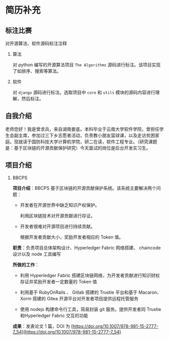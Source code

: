 # 简历补充

## 标注比赛

对开源算法、软件源码标注注释

1. 算法

    对 python 编写的开源算法项目 `The Algorithms` 源码进行标注。该项目实现了如排序、搜索等算法。

2. 软件

    对 `django` 源码进行标注。选取项目中 `core` 和 `utils` 模块的源码内容进行理解，然后标注。

## 自我介绍

老师您好！我是曾求兵，来自湖南娄底。本科毕业于云南大学软件学院，曾担任学生会副主席，参加过三下乡志愿者活动，负责教小朋友篮球课，以及走访贫困家庭。现就读于国防科技大学计算机学院，研二在读，软件工程专业。（研究课题是：基于区块链的开源贡献保护研究）今天面试的岗位是后台开发实习生。

## 项目介绍

1. BBCPS

    **项目介绍**：BBCPS 基于区块链的开源贡献保护系统。该系统主要解决两个问题：

    - 开发者在开源世界中缺乏知识产权保护。

        利用区块链技术对开源贡献进行存证。

    - 开发者很难对开源项目进行持续贡献。

        根据开发者贡献大小，奖励开发者相应的 Token 值。

    **职责**：负责项目总体架构设计、Hyperledger Fabric 网络搭建、 chaincode 设计以及 node 工具编写

    **所做的工作**：

    - 利用 Hyperledger Fabric 搭建区块链网络，为开发者贡献进行知识财权存证并奖励开发者一定数量的 Token 值

    - 利用基于 RubyOnRails 、 Gitlab 搭建的 Trustie 平台和基于 Macaron、Xorm 搭建的 Gitea 开源平台对开发者项目提供远程托管服务

    - 使用 nodejs 构建命令行工具，简易封装 git 服务。提供开发者同 Trustie 和Hyperledger Fabric 交互的功能

    **成果**：发表论文 1 篇，DOI 为 [https://doi.org/10.1007/978-981-15-2777-7_54](https://doi.org/10.1007/978-981-15-2777-7_54)